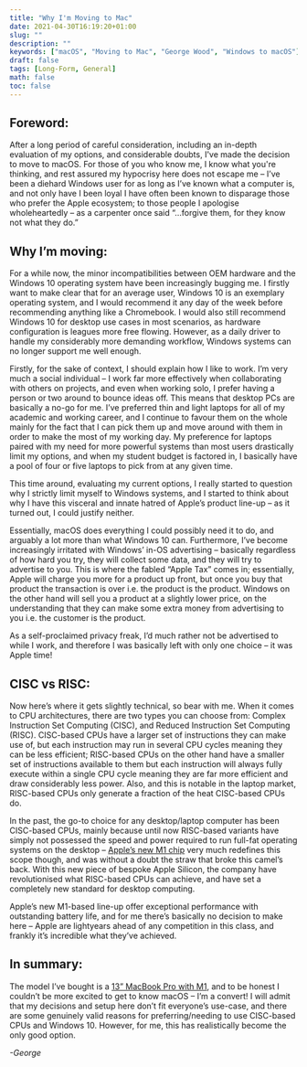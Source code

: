 ```yaml
---
title: "Why I'm Moving to Mac"
date: 2021-04-30T16:19:20+01:00
slug: ""
description: ""
keywords: ["macOS", "Moving to Mac", "George Wood", "Windows to macOS"]
draft: false
tags: [Long-Form, General]
math: false
toc: false
---
```


## Foreword:

After a long period of careful consideration, including an in-depth evaluation of my options, and considerable doubts,
I've made the decision to move to macOS. For those of you who know me, I know what you're thinking, and rest assured my
hypocrisy here does not escape me – I’ve been a diehard Windows user for as long as I’ve known what a computer is, and
not only have I been loyal I have often been known to disparage those who prefer the Apple ecosystem; to those people I
apologise wholeheartedly – as a carpenter once said “…forgive them, for they know not what they do.”

## Why I’m moving:

For a while now, the minor incompatibilities between OEM hardware and the Windows 10 operating system have been
increasingly bugging me. I firstly want to make clear that for an average user, Windows 10 is an exemplary operating
system, and I would recommend it any day of the week before recommending anything like a Chromebook. I would also still
recommend Windows 10 for desktop use cases in most scenarios, as hardware configuration is leagues more free flowing.
However, as a daily driver to handle my considerably more demanding workflow, Windows systems can no longer support me
well enough.

Firstly, for the sake of context, I should explain how I like to work. I’m very much a social individual –
I work far more effectively when collaborating with others on projects, and even when working solo, I prefer having a
person or two around to bounce ideas off. This means that desktop PCs are basically a no-go for me. I’ve preferred thin
and light laptops for all of my academic and working career, and I continue to favour them on the whole mainly for the
fact that I can pick them up and move around with them in order to make the most of my working day. My preference for
laptops paired with my need for more powerful systems than most users drastically limit my options, and when my student
budget is factored in, I basically have a pool of four or five laptops to pick from at any given time.

This time around, evaluating my current options, I really started to question why I strictly limit myself to Windows systems, and I
started to think about why I have this visceral and innate hatred of Apple’s product line-up – as it turned out, I could
justify neither.

Essentially, macOS does everything I could possibly need it to do, and arguably a lot more than what
Windows 10 can. Furthermore, I’ve become increasingly irritated with Windows’ in-OS advertising – basically regardless
of how hard you try, they will collect some data, and they will try to advertise to you. This is where the fabled “Apple
Tax” comes in; essentially, Apple will charge you more for a product up front, but once you buy that product the
transaction is over i.e. the product is the product. Windows on the other hand will sell you a product at a slightly
lower price, on the understanding that they can make some extra money from advertising to you i.e. the customer is the
product.

As a self-proclaimed privacy freak, I’d much rather not be advertised to while I work, and therefore I was
basically left with only one choice – it was Apple time!

## CISC vs RISC:

Now here’s where it gets slightly technical, so bear with me. When it comes to CPU architectures, there are two types
you can choose from: Complex Instruction Set Computing (CISC), and Reduced Instruction Set Computing (RISC). CISC-based
CPUs have a larger set of instructions they can make use of, but each instruction may run in several CPU cycles meaning
they can be less efficient; RISC-based CPUs on the other hand have a smaller set of instructions available to them but
each instruction will always fully execute within a single CPU cycle meaning they are far more efficient and draw
considerably less power. Also, and this is notable in the laptop market, RISC-based CPUs only generate a fraction of the
heat CISC-based CPUs do.

In the past, the go-to choice for any desktop/laptop computer has been CISC-based CPUs, mainly
because until now RISC-based variants have simply not possessed the speed and power required to run full-fat operating
systems on the desktop – [Apple’s new M1 chip]( https://www.apple.com/uk/newsroom/2020/11/apple-unleashes-m1/) very much
redefines this scope though, and was without a doubt the straw that broke this camel’s back. With this new piece of
bespoke Apple Silicon, the company have revolutionised what RISC-based CPUs can achieve, and have set a completely new
standard for desktop computing.

Apple’s new M1-based line-up offer exceptional performance with outstanding battery
life, and for me there’s basically no decision to make here – Apple are lightyears ahead of any competition in this
class, and frankly it’s incredible what they’ve achieved.

## In summary:

The model I’ve bought is a [13” MacBook Pro with M1]( https://www.apple.com/uk/macbook-pro-13/), and to be honest I
couldn’t be more excited to get to know macOS – I’m a convert! I will admit that my decisions and setup here don’t fit
everyone’s use-case, and there are some genuinely valid reasons for preferring/needing to use CISC-based CPUs and
Windows 10. However, for me, this has realistically become the only good option.

*-George*